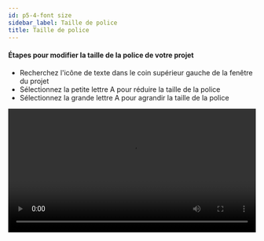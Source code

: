 ```yaml
---
id: p5-4-font size
sidebar_label: Taille de police
title: Taille de police
---
```

#### Étapes pour modifier la taille de la police de votre projet

- Recherchez l'icône de texte dans le coin supérieur gauche de la fenêtre du projet
- Sélectionnez la petite lettre A pour réduire la taille de la police
- Sélectionnez la grande lettre A pour agrandir la taille de la police

<video controls src="/0.8.1/en_fontsize.mp4" width="100%" type="video/mov"></video>
